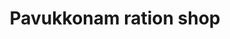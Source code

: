 ---
title: Pavukkonam ration shop
url: /pavukkonam-ration-shop/
latitude: 10.81
longitude: 76.328
---